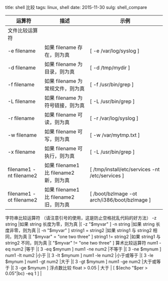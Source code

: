 title: shell 比较
tags: linux, shell
date: 2015-11-30
sulg: shell_compare

运算符	|描述	|示例
--------|-------|----
文件比较运算符||
-e filename	|如果 filename 存在，则为真	|[ -e /var/log/syslog ]
-d filename	|如果 filename 为目录，则为真	|[ -d /tmp/mydir ]
-f filename	|如果 filename 为常规文件，则为真	|[ -f /usr/bin/grep ]
-L filename	|如果 filename 为符号链接，则为真	|[ -L /usr/bin/grep ]
-r filename	|如果 filename 可读，则为真	|[ -r /var/log/syslog ]
-w filename	|如果 filename 可写，则为真	|[ -w /var/mytmp.txt ]
-x filename	|如果 filename 可执行，则为真	|[ -L /usr/bin/grep ]
filename1 -nt filename2	|如果 filename1 比 filename2 新，则为真	|[ /tmp/install/etc/services -nt /etc/services ]
filename1 -ot filename2	|如果 filename1 比 filename2 旧，则为真	|[ /boot/bzImage -ot arch/i386/boot/bzImage ]
字符串比较运算符 （请注意引号的使用，这是防止空格扰乱代码的好方法）
-z string	|如果 string 长度为零，则为真	|[ -z "$myvar" ]
-n string	|如果 string 长度非零，则为真	|[ -n "$myvar" ]
string1 = string2	|如果 string1 与 string2 相同，则为真	|[ "$myvar" = "one two three" ]
string1 != string2	|如果 string1 与 string2 不同，则为真	|[ "$myvar" != "one two three" ]
算术比较运算符
num1 -eq num2	|等于	|[ 3 -eq $mynum ]
num1 -ne num2	|不等于	|[ 3 -ne $mynum ]
num1 -lt num2	|小于	|[ 3 -lt $mynum ]
num1 -le num2	|小于或等于	|[ 3 -le $mynum ]
num1 -gt num2	|大于	|[ 3 -gt $mynum ]
num1 -ge num2	|大于或等于	|[ 3 -ge $mynum ]
浮点数比较
float > 0.05    | 大于   | [ $(echo "$per > 0.05"|bc) -eq 1 ] |  
